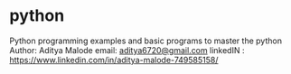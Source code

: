 # python
Python programming examples and basic programs to master the python
Author: Aditya Malode
email: aditya6720@gmail.com
linkedIN : https://www.linkedin.com/in/aditya-malode-749585158/
